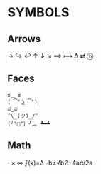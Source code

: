 # SYMBOLS

## Arrows
→
↪
↩
↑
↓
↘
⟹
⟼
Δ
⇄
ⓑ

## Faces
```
ಠ ͜  ಠ
( ͡° ͜ʖ ͡°)
ಥ‿ಥ
¯\_(ツ)_/¯
(╯°□°）╯︵ ┻━┻
```


## Math
⋅
× ∞
⨍(x)=∆
-b±√b2−4ac/2a
